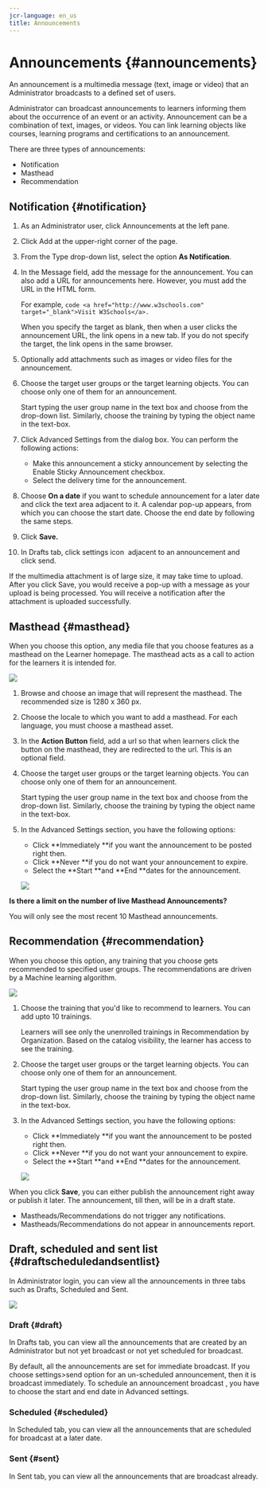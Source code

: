 ```yaml
---
jcr-language: en_us
title: Announcements
---
```



# Announcements {#announcements}

An announcement is a multimedia message (text, image or video) that an Administrator broadcasts to a defined set of users.

Administrator can broadcast announcements to learners informing them about the occurrence of an event or an activity.&nbsp;Announcement can be a combination of text, images, or&nbsp;videos. You can link learning objects like courses, learning programs and certifications to an announcement.

There are three types of announcements:

* Notification
* Masthead
* Recommendation

## Notification {#notification}

1. As an Administrator user, click&nbsp;Announcements&nbsp;at the left pane.
1. Click&nbsp;Add&nbsp;at the upper-right corner of the page.
1. From the Type drop-down list, select the option **As Notification**.
1. In the Message field, add the message for the announcement. You can also add a URL for announcements here. However, you must add the URL in the HTML form.&nbsp;

   For example,  `code <a href="http://www.w3schools.com" target="_blank">Visit W3Schools</a>.`

   When you specify the target as blank, then when a user clicks the announcement URL, the link opens in a new tab. If you do not specify the target, the link opens in the same browser.

1. Optionally add attachments such as images or video files for the announcement.
1. Choose the target user groups or the target learning objects. You can choose only one of them for an announcement.

   Start typing the user group name in the text box and choose from the drop-down list. Similarly, choose the training by typing the object name in the text-box.

1. Click&nbsp;Advanced Settings&nbsp;from the dialog box. You can perform the following actions:

   * Make this announcement a sticky announcement by selecting the Enable Sticky Announcement checkbox.
   * Select the delivery time for the announcement.

1. Choose&nbsp;**On a date**&nbsp;if you want to schedule announcement for a later date and click the text area adjacent to it. A calendar pop-up appears, from which you can choose the start date. Choose the end date by following the same steps.
1. Click **Save.**
1. In Drafts tab, click settings icon&nbsp;&nbsp;adjacent to an announcement and click&nbsp;send.

If the multimedia attachment is of large size, it may take time to upload. After you click&nbsp;Save,&nbsp;you would receive a pop-up with a message as your upload is being processed. You will receive a notification after the attachment is uploaded successfully.

## Masthead {#masthead}

When you choose this option, any media file that you choose features as a masthead on the Learner homepage. The masthead acts as a call to action for the learners it is intended for.

![](assets/masthead-announcement.png)

1. Browse and choose an image that will represent the masthead. The recommended size is 1280 x 360 px.
1. Choose the locale to which you want to add a masthead. For each language, you must choose a masthead asset.
1. In the **Action Button** field, add a url so that when learners click the button on the masthead, they are redirected to the url. This is an optional field.
1. Choose the target user groups or the target learning objects. You can choose only one of them for an announcement.

   Start typing the user group name in the text box and choose from the drop-down list. Similarly, choose the training by typing the object name in the text-box.

1. In the Advanced Settings section, you have the following options:

   * Click **Immediately **if you want the announcement to be posted right then.
   * Click **Never **if you do not want your announcement to expire.
   * Select the **Start **and **End **dates for the announcement.

   ![](assets/advanced-settings.png)

**Is there a limit on the number of live Masthead Announcements?**

You will only see the most recent 10 Masthead announcements.

## Recommendation {#recommendation}

When you choose this option, any training that you choose gets recommended to specified user groups. The recommendations are driven by a Machine learning algorithm.

![](assets/recommendation-announcement.png)

1. Choose the training that you'd like to recommend to learners. You can add upto 10 trainings.

   Learners will see only the unenrolled trainings in Recommendation by Organization. Based on the catalog visibility, the learner has access to see the training.

1. Choose the target user groups or the target learning objects. You can choose only one of them for an announcement.

   Start typing the user group name in the text box and choose from the drop-down list. Similarly, choose the training by typing the object name in the text-box.

1. In the Advanced Settings section, you have the following options:

   * Click&nbsp;**Immediately&nbsp;**if you want the announcement to be posted right then.
   * Click&nbsp;**Never&nbsp;**if you do not want your announcement to expire.
   * Select the&nbsp;**Start&nbsp;**and&nbsp;**End&nbsp;**dates for the announcement.

   ![](assets/advanced-settings.png)

When you click **Save**, you can either publish the announcement right away or publish it later. The announcement, till then, will be in a draft state.

* Mastheads/Recommendations do not trigger any notifications.
* Mastheads/Recommendations do not appear in announcements report.

## Draft, scheduled and sent list {#draftscheduledandsentlist}

In Administrator login, you can view all the announcements in three tabs such as&nbsp;Drafts,&nbsp;Scheduled&nbsp;and&nbsp;Sent.

![](assets/three-tabs-announcement1.png)

### Draft {#draft}

In Drafts tab, you can view all the announcements that are created&nbsp;by an Administrator but not&nbsp;yet broadcast or not yet scheduled for broadcast.

By default, all the announcements are set for immediate broadcast. If you choose settings>send option for an un-scheduled announcement, then it is broadcast immediately. To schedule an announcement broadcast , you have to choose the start and end date in Advanced settings.

### Scheduled {#scheduled}

In Scheduled tab, you can view all the announcements that are scheduled for broadcast at a later date.

### Sent {#sent}

In Sent tab, you can view all the announcements that are broadcast already.
